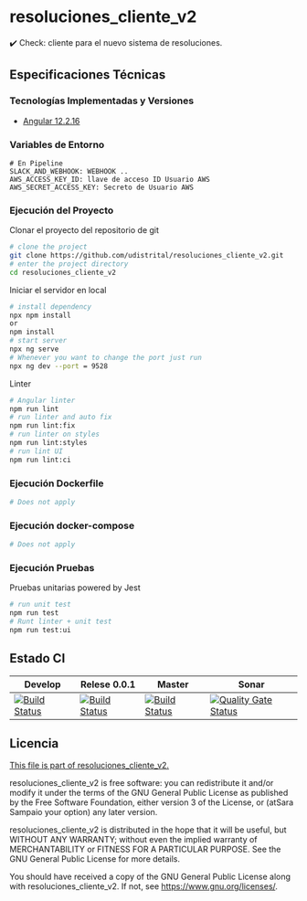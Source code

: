 # resoluciones_cliente_v2
✔️ Check: cliente para el nuevo sistema de resoluciones.

## Especificaciones Técnicas

### Tecnologías Implementadas y Versiones
* [Angular 12.2.16](https://angular.io/)

### Variables de Entorno
```shell
# En Pipeline
SLACK_AND_WEBHOOK: WEBHOOK ..
AWS_ACCESS_KEY_ID: llave de acceso ID Usuario AWS
AWS_SECRET_ACCESS_KEY: Secreto de Usuario AWS
```

### Ejecución del Proyecto

Clonar el proyecto del repositorio de git
```bash
# clone the project
git clone https://github.com/udistrital/resoluciones_cliente_v2.git
# enter the project directory
cd resoluciones_cliente_v2
```
Iniciar el servidor en local
```bash
# install dependency
npx npm install
or
npm install
# start server
npx ng serve
# Whenever you want to change the port just run
npx ng dev --port = 9528
```
Linter
```bash
# Angular linter
npm run lint
# run linter and auto fix
npm run lint:fix
# run linter on styles
npm run lint:styles
# run lint UI
npm run lint:ci
```

### Ejecución Dockerfile
```bash
# Does not apply
```
### Ejecución docker-compose
```bash
# Does not apply
```
### Ejecución Pruebas

Pruebas unitarias powered by Jest
```bash
# run unit test
npm run test
# Runt linter + unit test
npm run test:ui
```

## Estado CI

| Develop | Relese 0.0.1 | Master | Sonar |
| -- | -- | -- | -- |
| [![Build Status](https://hubci.portaloas.udistrital.edu.co/api/badges/udistrital/resoluciones_cliente_v2/status.svg?ref=refs/heads/develop)](https://hubci.portaloas.udistrital.edu.co/udistrital/resoluciones_cliente_v2) | [![Build Status](https://hubci.portaloas.udistrital.edu.co/api/badges/udistrital/resoluciones_cliente_v2/status.svg?ref=refs/heads/release/0.0.1)](https://hubci.portaloas.udistrital.edu.co/udistrital/resoluciones_cliente_v2) | [![Build Status](https://hubci.portaloas.udistrital.edu.co/api/badges/udistrital/resoluciones_cliente_v2/status.svg?ref=refs/heads/master)](https://hubci.portaloas.udistrital.edu.co/udistrital/resoluciones_cliente_v2) | [![Quality Gate Status](https://sonarqube.portaloas.udistrital.edu.co/api/project_badges/measure?project=udistrital%3Aresoluciones_cliente_v2&metric=alert_status)](https://sonarqube.portaloas.udistrital.edu.co/dashboard?id=udistrital%3Aresoluciones_cliente_v2) |

## Licencia

[This file is part of resoluciones_cliente_v2.](LICENSE)


resoluciones_cliente_v2 is free software: you can redistribute it and/or modify it under the terms of the GNU General Public License as published by the Free Software Foundation, either version 3 of the License, or (atSara Sampaio your option) any later version.

resoluciones_cliente_v2 is distributed in the hope that it will be useful, but WITHOUT ANY WARRANTY; without even the implied warranty of MERCHANTABILITY or FITNESS FOR A PARTICULAR PURPOSE. See the GNU General Public License for more details.

You should have received a copy of the GNU General Public License along with resoluciones_cliente_v2. If not, see https://www.gnu.org/licenses/.

